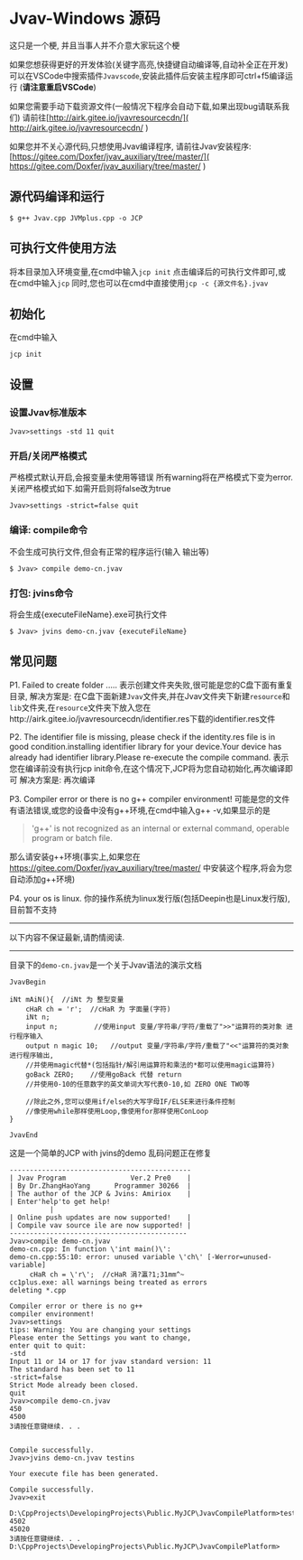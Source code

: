 # Jvav-Windows 源码

这只是一个梗, 并且当事人并不介意大家玩这个梗

如果您想获得更好的开发体验(关键字高亮,快捷键自动编译等,自动补全正在开发)
可以在VSCode中搜索插件`Jvavscode`,安装此插件后安装主程序即可ctrl+f5编译运行 (**请注意重启VSCode**)

如果您需要手动下载资源文件(一般情况下程序会自动下载,如果出现bug请联系我们)
请前往[http://airk.gitee.io/jvavresourcecdn/]( http://airk.gitee.io/jvavresourcecdn/ )

如果您并不关心源代码,只想使用Jvav编译程序, 
请前往Jvav安装程序:[https://gitee.com/Doxfer/jvav_auxiliary/tree/master/]( https://gitee.com/Doxfer/jvav_auxiliary/tree/master/ )



## 源代码编译和运行

```shell
$ g++ Jvav.cpp JVMplus.cpp -o JCP
```

## 可执行文件使用方法

将本目录加入环境变量,在cmd中输入`jcp init`
点击编译后的可执行文件即可,或在cmd中输入`jcp`
同时,您也可以在cmd中直接使用`jcp -c {源文件名}.jvav`

## 初始化
在cmd中输入
```shell
jcp init
```

## 设置
### 设置Jvav标准版本
```shell
Jvav>settings -std 11 quit
```
### 开启/关闭严格模式
严格模式默认开启,会报变量未使用等错误
所有warning将在严格模式下变为error.
关闭严格模式如下.如需开启则将false改为true
```shell
Jvav>settings -strict=false quit
```

### 编译: compile命令
不会生成可执行文件,但会有正常的程序运行(输入 输出等)
```shell
$ Jvav> compile demo-cn.jvav
```

### 打包: jvins命令
将会生成{executeFileName}.exe可执行文件
```shell
$ Jvav> jvins demo-cn.jvav {executeFileName}
```

## 常见问题
P1. Failed to create folder .....
表示创建文件夹失败,很可能是您的C盘下面有重复目录,
解决方案是:
在C盘下面新建`Jvav`文件夹,并在Jvav文件夹下新建`resource`和`lib`文件夹,在`resource`文件夹下放入您在http://airk.gitee.io/jvavresourcecdn/identifier.res下载的identifier.res文件

P2. The identifier file is missing, please check if the identity.res file is in good condition.installing identifier library for your device.Your device has already had identifier library.Please re-execute the compile command.
表示您在编译前没有执行jcp init命令,在这个情况下,JCP将为您自动初始化,再次编译即可
解决方案是:
再次编译

P3. Compiler error or there is no g++ compiler environment!
可能是您的文件有语法错误,或您的设备中没有g++环境,在cmd中输入g++ -v,如果显示的是
> 'g++' is not recognized as an internal or external command, operable program or batch file.

那么请安装g++环境(事实上,如果您在 https://gitee.com/Doxfer/jvav_auxiliary/tree/master/ 中安装这个程序,将会为您自动添加g++环境)

P4. your os is linux.
你的操作系统为linux发行版(包括Deepin也是Linux发行版),目前暂不支持


---

以下内容不保证最新,请酌情阅读.

---
目录下的`demo-cn.jvav`是一个关于Jvav语法的演示文档

```Jvav
JvavBegin

iNt mAiN(){  //iNt 为 整型变量
    cHaR ch = 'r';  //cHaR 为 字面量(字符)
    iNt n;         
    input n;         //使用input 变量/字符串/字符/重载了">>"运算符的类对象 进行程序输入
    output n magic 10;   //output 变量/字符串/字符/重载了"<<"运算符的类对象 进行程序输出,
    //并使用magic代替*(包括指针/解引用运算符和乘法的*都可以使用magic运算符)
    goBack ZERO;    //使用goBack 代替 return
    //并使用0-10的任意数字的英文单词大写代表0-10,如 ZERO ONE TWO等

    //除此之外,您可以使用if/else的大写字母IF/ELSE来进行条件控制
    //像使用while那样使用Loop,像使用for那样使用ConLoop
}

JvavEnd
```
这是一个简单的JCP with jvins的demo
乱码问题正在修复
```shell
---------------------------------------------
| Jvav Program                Ver.2 Pre0    |
| By Dr.ZhangHaoYang      Programmer 30266  |
| The author of the JCP & Jvins: Amiriox    |
| Enter'help'to get help!
          |
| Online push updates are now supported!    |
| Compile vav source ile are now supported! |
--------------------------------------------
Jvav>compile demo-cn.jvav
demo-cn.cpp: In function \'int main()\':
demo-cn.cpp:55:10: error: unused variable \'ch\' [-Werror=unused-variable]
     cHaR ch = \'r\';  //cHaR 涓?瀛?1;31mm^~
cc1plus.exe: all warnings being treated as errors
deleting *.cpp

Compiler error or there is no g++ 
compiler environment!
Jvav>settings
tips: Warning: You are changing your settings
Please enter the Settings you want to change,
enter quit to quit:
-std
Input 11 or 14 or 17 for jvav standard version: 11
The standard has been set to 11   
-strict=false
Strict Mode already been closed.  
quit
Jvav>compile demo-cn.jvav
450
4500
3请按任意键继续. . .


Compile successfully.
Jvav>jvins demo-cn.jvav testins   

Your execute file has been generated.

Compile successfully.
Jvav>exit

D:\CppProjects\DevelopingProjects\Public.MyJCP\JvavCompilePlatform>testins.exe
4502
45020
3请按任意键继续. . .
D:\CppProjects\DevelopingProjects\Public.MyJCP\JvavCompilePlatform>
```
